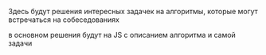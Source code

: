Здесь будут решения интересных задачек на алгоритмы, которые могут встречаться на собеседованиях

в основном решения будут на JS с описанием алгоритма и самой задачи
